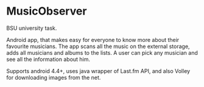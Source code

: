 # MusicObserver

BSU university task.

Android app, that makes easy for everyone to know more about their favourite musicians.
The app scans all the music on the external storage, adds all musicians and albums to the lists.
A user can pick any musician and see all the information about him.

Supports android 4.4+, uses java wrapper of Last.fm API, and also Volley for downloading images from the net.
